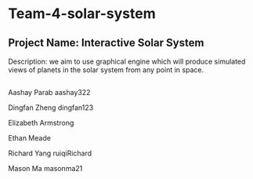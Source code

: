 # Team-4-solar-system

## Project Name: Interactive Solar System

Description: we aim to use graphical engine which will produce simulated views of planets in the solar system from any point in space. 

##
Aashay Parab aashay322

Dingfan Zheng dingfan123

Elizabeth Armstrong 

Ethan Meade 

Richard Yang ruiqiRichard

Mason Ma masonma21
